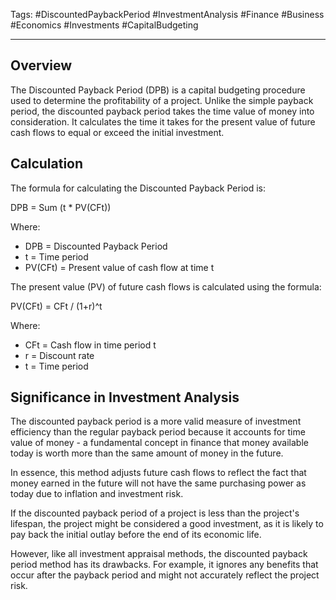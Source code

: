 Tags: #DiscountedPaybackPeriod #InvestmentAnalysis #Finance #Business #Economics #Investments #CapitalBudgeting

---

## Overview

The Discounted Payback Period (DPB) is a capital budgeting procedure used to determine the profitability of a project. Unlike the simple payback period, the discounted payback period takes the time value of money into consideration. It calculates the time it takes for the present value of future cash flows to equal or exceed the initial investment.

## Calculation

The formula for calculating the Discounted Payback Period is:

DPB = Sum (t * PV(CFt))

Where:

- DPB = Discounted Payback Period
- t = Time period
- PV(CFt) = Present value of cash flow at time t

The present value (PV) of future cash flows is calculated using the formula:

PV(CFt) = CFt / (1+r)^t

Where:

- CFt = Cash flow in time period t
- r = Discount rate
- t = Time period

## Significance in Investment Analysis

The discounted payback period is a more valid measure of investment efficiency than the regular payback period because it accounts for time value of money - a fundamental concept in finance that money available today is worth more than the same amount of money in the future.

In essence, this method adjusts future cash flows to reflect the fact that money earned in the future will not have the same purchasing power as today due to inflation and investment risk.

If the discounted payback period of a project is less than the project's lifespan, the project might be considered a good investment, as it is likely to pay back the initial outlay before the end of its economic life.

However, like all investment appraisal methods, the discounted payback period method has its drawbacks. For example, it ignores any benefits that occur after the payback period and might not accurately reflect the project risk.